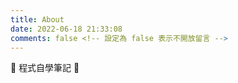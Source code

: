 ```yaml
---
title: About
date: 2022-06-18 21:33:08
comments: false <!-- 設定為 false 表示不開放留言 -->
---
```


:duck: 程式自學筆記 :duck: